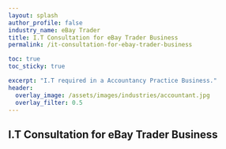 ```yaml
---
layout: splash 
author_profile: false 
industry_name: eBay Trader
title: I.T Consultation for eBay Trader Business
permalink: /it-consultation-for-ebay-trader-business

toc: true
toc_sticky: true

excerpt: "I.T required in a Accountancy Practice Business."
header:
  overlay_image: /assets/images/industries/accountant.jpg
  overlay_filter: 0.5 
---
```


## I.T Consultation for eBay Trader Business